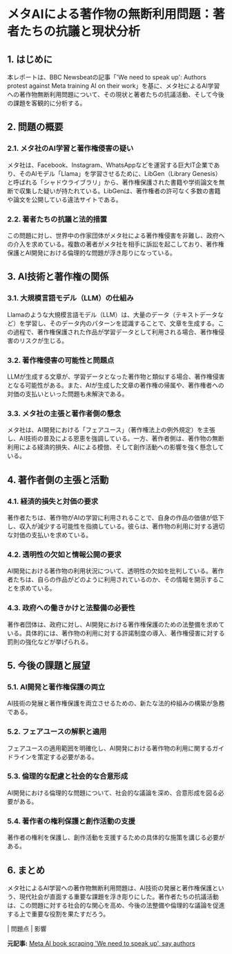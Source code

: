 # メタAIによる著作物の無断利用問題：著者たちの抗議と現状分析

## 1. はじめに

本レポートは、BBC Newsbeatの記事「'We need to speak up': Authors protest against Meta training AI on their work」を基に、メタ社によるAI学習への著作物無断利用問題について、その現状と著者たちの抗議活動、そして今後の課題を客観的に分析する。

## 2. 問題の概要

### 2.1. メタ社のAI学習と著作権侵害の疑い

メタ社は、Facebook、Instagram、WhatsAppなどを運営する巨大IT企業であり、そのAIモデル「Llama」を学習させるために、LibGen（Library Genesis）と呼ばれる「シャドウライブラリ」から、著作権保護された書籍や学術論文を無断で収集した疑いが持たれている。LibGenは、著作権者の許可なく多数の書籍や論文を公開している違法サイトである。

### 2.2. 著者たちの抗議と法的措置

この問題に対し、世界中の作家団体がメタ社による著作権侵害を非難し、政府への介入を求めている。複数の著者がメタ社を相手に訴訟を起こしており、著作権保護とAI開発における倫理的な問題が浮き彫りになっている。

## 3. AI技術と著作権の関係

### 3.1. 大規模言語モデル（LLM）の仕組み

Llamaのような大規模言語モデル（LLM）は、大量のデータ（テキストデータなど）を学習し、そのデータ内のパターンを認識することで、文章を生成する。この過程で、著作権保護された作品が学習データとして利用される場合、著作権侵害のリスクが生じる。

### 3.2. 著作権侵害の可能性と問題点

LLMが生成する文章が、学習データとなった著作物と類似する場合、著作権侵害となる可能性がある。また、AIが生成した文章の著作権の帰属や、著作権者への対価の支払いといった問題も未解決である。

### 3.3. メタ社の主張と著作者側の懸念

メタ社は、AI開発における「フェアユース」（著作権法上の例外規定）を主張し、AI技術の普及による恩恵を強調している。一方、著作者側は、著作物の無断利用による経済的損失、AIによる模倣、そして創作活動への影響を強く懸念している。

## 4. 著作者側の主張と活動

### 4.1. 経済的損失と対価の要求

著作者たちは、著作物がAIの学習に利用されることで、自身の作品の価値が低下し、収入が減少する可能性を指摘している。彼らは、著作物の利用に対する適切な対価の支払いを求めている。

### 4.2. 透明性の欠如と情報公開の要求

AI開発における著作物の利用状況について、透明性の欠如を批判している。著作者たちは、自らの作品がどのように利用されているのか、その情報を開示することを求めている。

### 4.3. 政府への働きかけと法整備の必要性

著作者団体は、政府に対し、AI開発における著作権保護のための法整備を求めている。具体的には、著作物の利用に対する許諾制度の導入、著作権侵害に対する罰則の強化などが挙げられる。

## 5. 今後の課題と展望

### 5.1. AI開発と著作権保護の両立

AI技術の発展と著作権保護を両立させるための、新たな法的枠組みの構築が急務である。

### 5.2. フェアユースの解釈と適用

フェアユースの適用範囲を明確化し、AI開発における著作物の利用に関するガイドラインを策定する必要がある。

### 5.3. 倫理的な配慮と社会的な合意形成

AI開発における倫理的な問題について、社会的な議論を深め、合意形成を図る必要がある。

### 5.4. 著作者の権利保護と創作活動の支援

著作者の権利を保護し、創作活動を支援するための具体的な施策を講じる必要がある。

## 6. まとめ

メタ社によるAI学習への著作物無断利用問題は、AI技術の発展と著作権保護という、現代社会が直面する重要な課題を浮き彫りにした。著作者たちの抗議活動は、この問題に対する社会的な関心を高め、今後の法整備や倫理的な議論を促進する上で重要な役割を果たすだろう。

| 問題点 | 影響 

**元記事:** [Meta AI book scraping 'We need to speak up', say authors](https://www.bbc.com/news/articles/c70w24j7jk1o)